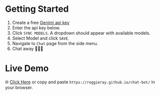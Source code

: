 # Getting Started

1. Create a free [Genimi api key](https://aistudio.google.com/apikey)
1. Enter the api key below.
1. Click `SYNC MODELS`. A dropdown should appear with available models.
1. Select Model and click `SAVE`.
1. Navigate to `Chat` page from the side menu.
1. Chat away 🚀🚀🚀

# Live Demo

🌐 [Click Here](https://reggieray.github.io/chat-bot/) or copy and paste `https://reggieray.github.io/chat-bot/` in your browser.
